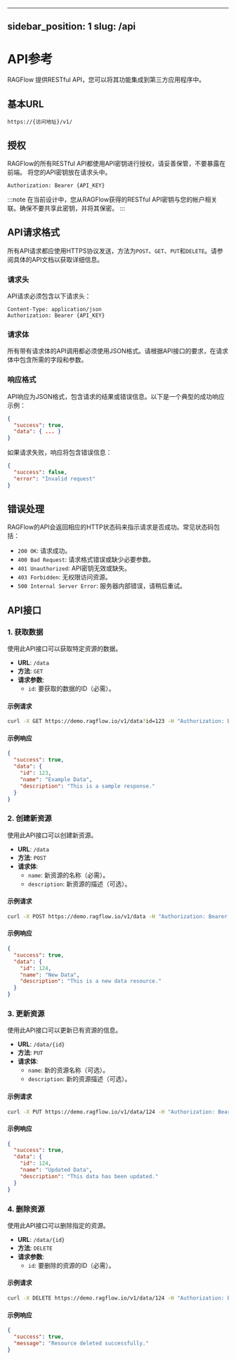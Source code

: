 
---
sidebar_position: 1
slug: /api
---

# API参考

RAGFlow 提供RESTful API，您可以将其功能集成到第三方应用程序中。

## 基本URL
```
https://{访问地址}/v1/
```

## 授权

RAGFlow的所有RESTful API都使用API密钥进行授权，请妥善保管，不要暴露在前端。
将您的API密钥放在请求头中。

```buildoutcfg
Authorization: Bearer {API_KEY}
```

:::note
在当前设计中，您从RAGFlow获得的RESTful API密钥与您的帐户相关联。确保不要共享此密钥，并将其保密。
:::

## API请求格式

所有API请求都应使用HTTPS协议发送，方法为`POST`、`GET`、`PUT`和`DELETE`。请参阅具体的API文档以获取详细信息。

### 请求头

API请求必须包含以下请求头：

```buildoutcfg
Content-Type: application/json
Authorization: Bearer {API_KEY}
```

### 请求体

所有带有请求体的API调用都必须使用JSON格式。请根据API接口的要求，在请求体中包含所需的字段和参数。

### 响应格式

API响应为JSON格式，包含请求的结果或错误信息。以下是一个典型的成功响应示例：

```json
{
  "success": true,
  "data": { ... }
}
```

如果请求失败，响应将包含错误信息：

```json
{
  "success": false,
  "error": "Invalid request"
}
```

## 错误处理

RAGFlow的API会返回相应的HTTP状态码来指示请求是否成功。常见状态码包括：

- `200 OK`: 请求成功。
- `400 Bad Request`: 请求格式错误或缺少必要参数。
- `401 Unauthorized`: API密钥无效或缺失。
- `403 Forbidden`: 无权限访问资源。
- `500 Internal Server Error`: 服务器内部错误，请稍后重试。

## API接口

### 1. 获取数据

使用此API接口可以获取特定资源的数据。

- **URL**: `/data`
- **方法**: `GET`
- **请求参数**: 
    - `id`: 要获取的数据的ID（必需）。

#### 示例请求

```bash
curl -X GET https://demo.ragflow.io/v1/data?id=123 -H "Authorization: Bearer {API_KEY}"
```

#### 示例响应

```json
{
  "success": true,
  "data": {
    "id": 123,
    "name": "Example Data",
    "description": "This is a sample response."
  }
}
```

### 2. 创建新资源

使用此API接口可以创建新资源。

- **URL**: `/data`
- **方法**: `POST`
- **请求体**:
    - `name`: 新资源的名称（必需）。
    - `description`: 新资源的描述（可选）。

#### 示例请求

```bash
curl -X POST https://demo.ragflow.io/v1/data -H "Authorization: Bearer {API_KEY}" -H "Content-Type: application/json" -d '{"name": "New Data", "description": "This is a new data resource."}'
```

#### 示例响应

```json
{
  "success": true,
  "data": {
    "id": 124,
    "name": "New Data",
    "description": "This is a new data resource."
  }
}
```

### 3. 更新资源

使用此API接口可以更新已有资源的信息。

- **URL**: `/data/{id}`
- **方法**: `PUT`
- **请求体**:
    - `name`: 新的资源名称（可选）。
    - `description`: 新的资源描述（可选）。

#### 示例请求

```bash
curl -X PUT https://demo.ragflow.io/v1/data/124 -H "Authorization: Bearer {API_KEY}" -H "Content-Type: application/json" -d '{"name": "Updated Data", "description": "This data has been updated."}'
```

#### 示例响应

```json
{
  "success": true,
  "data": {
    "id": 124,
    "name": "Updated Data",
    "description": "This data has been updated."
  }
}
```

### 4. 删除资源

使用此API接口可以删除指定的资源。

- **URL**: `/data/{id}`
- **方法**: `DELETE`
- **请求参数**: 
    - `id`: 要删除的资源的ID（必需）。

#### 示例请求

```bash
curl -X DELETE https://demo.ragflow.io/v1/data/124 -H "Authorization: Bearer {API_KEY}"
```

#### 示例响应

```json
{
  "success": true,
  "message": "Resource deleted successfully."
}
```

